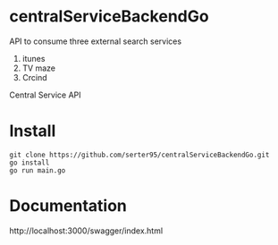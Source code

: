 # centralServiceBackendGo
API to consume three external search services 

1. itunes
2. TV maze
3. Crcind

Central Service API

# Install
```
git clone https://github.com/serter95/centralServiceBackendGo.git
go install
go run main.go
```

# Documentation
http://localhost:3000/swagger/index.html